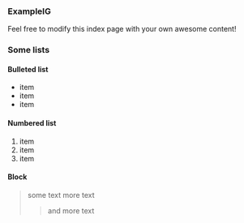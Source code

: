 ### ExampleIG

Feel free to modify this index page with your own awesome content!

### Some lists

#### Bulleted list
- item
- item
- item

#### Numbered list
1. item
1. item
1. item
   
#### Block
> some text
> more text
> > and more text